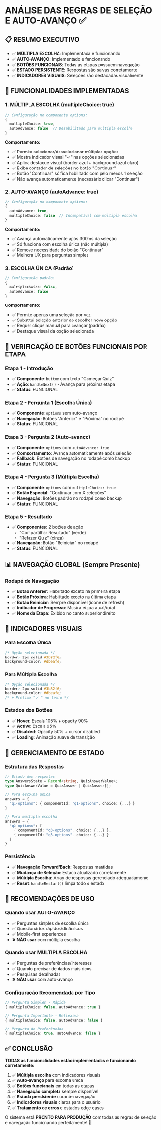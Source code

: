 # ANÁLISE DAS REGRAS DE SELEÇÃO E AUTO-AVANÇO ✅

## 📋 RESUMO EXECUTIVO
- ✅ **MÚLTIPLA ESCOLHA**: Implementada e funcionando
- ✅ **AUTO-AVANÇO**: Implementado e funcionando  
- ✅ **BOTÕES FUNCIONAIS**: Todas as etapas possuem navegação
- ✅ **ESTADO PERSISTENTE**: Respostas são salvas corretamente
- ✅ **INDICADORES VISUAIS**: Seleções são destacadas visualmente

## 🔧 FUNCIONALIDADES IMPLEMENTADAS

### 1. MÚLTIPLA ESCOLHA (multipleChoice: true)
```typescript
// Configuração no componente options:
{
  multipleChoice: true,
  autoAdvance: false  // Desabilitado para múltipla escolha
}
```

**Comportamento:**
- ✅ Permite selecionar/desselecionar múltiplas opções
- ✅ Mostra indicador visual "✓" nas opções selecionadas  
- ✅ Aplica destaque visual (border azul + background azul claro)
- ✅ Exibe contador de seleções no botão "Continuar"
- ✅ Botão "Continuar" só fica habilitado com pelo menos 1 seleção
- ✅ Não avança automaticamente (necessário clicar "Continuar")

### 2. AUTO-AVANÇO (autoAdvance: true)
```typescript
// Configuração no componente options:
{
  autoAdvance: true,
  multipleChoice: false  // Incompatível com múltipla escolha
}
```

**Comportamento:**
- ✅ Avança automaticamente após 300ms da seleção
- ✅ Só funciona com escolha única (não múltipla)
- ✅ Remove necessidade do botão "Continuar"
- ✅ Melhora UX para perguntas simples

### 3. ESCOLHA ÚNICA (Padrão)
```typescript
// Configuração padrão:
{
  multipleChoice: false,
  autoAdvance: false
}
```

**Comportamento:**
- ✅ Permite apenas uma seleção por vez
- ✅ Substitui seleção anterior ao escolher nova opção
- ✅ Requer clique manual para avançar (padrão)
- ✅ Destaque visual da opção selecionada

## 🎯 VERIFICAÇÃO DE BOTÕES FUNCIONAIS POR ETAPA

### Etapa 1 - Introdução
- ✅ **Componente**: `button` com texto "Começar Quiz"
- ✅ **Ação**: `handleNext()` - Avança para próxima etapa
- ✅ **Status**: FUNCIONAL

### Etapa 2 - Pergunta 1 (Escolha Única)
- ✅ **Componente**: `options` sem auto-avanço
- ✅ **Navegação**: Botões "Anterior" e "Próxima" no rodapé
- ✅ **Status**: FUNCIONAL

### Etapa 3 - Pergunta 2 (Auto-avanço)
- ✅ **Componente**: `options` com `autoAdvance: true`
- ✅ **Comportamento**: Avança automaticamente após seleção
- ✅ **Fallback**: Botões de navegação no rodapé como backup
- ✅ **Status**: FUNCIONAL

### Etapa 4 - Pergunta 3 (Múltipla Escolha)
- ✅ **Componente**: `options` com `multipleChoice: true`
- ✅ **Botão Especial**: "Continuar com X seleções"
- ✅ **Navegação**: Botões padrão no rodapé como backup
- ✅ **Status**: FUNCIONAL

### Etapa 5 - Resultado
- ✅ **Componentes**: 2 botões de ação
  - "Compartilhar Resultado" (verde)
  - "Refazer Quiz" (cinza)
- ✅ **Navegação**: Botão "Reiniciar" no rodapé
- ✅ **Status**: FUNCIONAL

## 📊 NAVEGAÇÃO GLOBAL (Sempre Presente)

### Rodapé de Navegação
- ✅ **Botão Anterior**: Habilitado exceto na primeira etapa
- ✅ **Botão Próxima**: Habilitado exceto na última etapa  
- ✅ **Botão Reiniciar**: Sempre disponível (ícone de refresh)
- ✅ **Indicador de Progresso**: Mostra etapa atual/total
- ✅ **Nome da Etapa**: Exibido no canto superior direito

## 🎨 INDICADORES VISUAIS

### Para Escolha Única
```css
/* Opção selecionada */
border: 2px solid #3b82f6;
background-color: #dbeafe;
```

### Para Múltipla Escolha  
```css
/* Opção selecionada */
border: 2px solid #3b82f6;
background-color: #dbeafe;
/* + Prefixo "✓ " no texto */
```

### Estados dos Botões
- ✅ **Hover**: Escala 105% + opacity 90%
- ✅ **Active**: Escala 95%
- ✅ **Disabled**: Opacity 50% + cursor disabled
- ✅ **Loading**: Animação suave de transição

## 🔄 GERENCIAMENTO DE ESTADO

### Estrutura das Respostas
```typescript
// Estado das respostas
type AnswersState = Record<string, QuizAnswerValue>;
type QuizAnswerValue = QuizAnswer | QuizAnswer[];

// Para escolha única
answers = {
  "q1-options": { componentId: "q1-options", choice: {...} }
}

// Para múltipla escolha  
answers = {
  "q3-options": [
    { componentId: "q3-options", choice: {...} },
    { componentId: "q3-options", choice: {...} }
  ]
}
```

### Persistência
- ✅ **Navegação Forward/Back**: Respostas mantidas
- ✅ **Mudança de Seleção**: Estado atualizado corretamente
- ✅ **Múltipla Escolha**: Array de respostas gerenciado adequadamente
- ✅ **Reset**: `handleRestart()` limpa todo o estado

## 🚀 RECOMENDAÇÕES DE USO

### Quando usar AUTO-AVANÇO
- ✅ Perguntas simples de escolha única
- ✅ Questionários rápidos/dinâmicos
- ✅ Mobile-first experiences
- ❌ **NÃO usar** com múltipla escolha

### Quando usar MÚLTIPLA ESCOLHA
- ✅ Perguntas de preferências/interesses
- ✅ Quando precisar de dados mais ricos
- ✅ Pesquisas detalhadas
- ❌ **NÃO usar** com auto-avanço

### Configuração Recomendada por Tipo
```typescript
// Pergunta Simples - Rápida
{ multipleChoice: false, autoAdvance: true }

// Pergunta Importante - Reflexiva  
{ multipleChoice: false, autoAdvance: false }

// Pergunta de Preferências
{ multipleChoice: true, autoAdvance: false }
```

## ✅ CONCLUSÃO

**TODAS as funcionalidades estão implementadas e funcionando corretamente:**

1. ✅ **Múltipla escolha** com indicadores visuais
2. ✅ **Auto-avanço** para escolha única  
3. ✅ **Botões funcionais** em todas as etapas
4. ✅ **Navegação completa** sempre disponível
5. ✅ **Estado persistente** durante navegação
6. ✅ **Indicadores visuais** claros para o usuário
7. ✅ **Tratamento de erros** e estados edge cases

O sistema está **PRONTO PARA PRODUÇÃO** com todas as regras de seleção e navegação funcionando perfeitamente! 🎉
